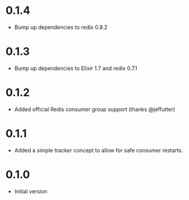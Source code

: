# 0.1.4
 * Bump up dependencies to redix 0.8.2
# 0.1.3
 * Bump up dependencies to Elixir 1.7 and redix 0.7.1
# 0.1.2
 * Added official Redis consumer group support (thanks @jeffutter)
# 0.1.1
 * Added a simple tracker concept to allow for safe consumer restarts.
# 0.1.0
 * Initial version
